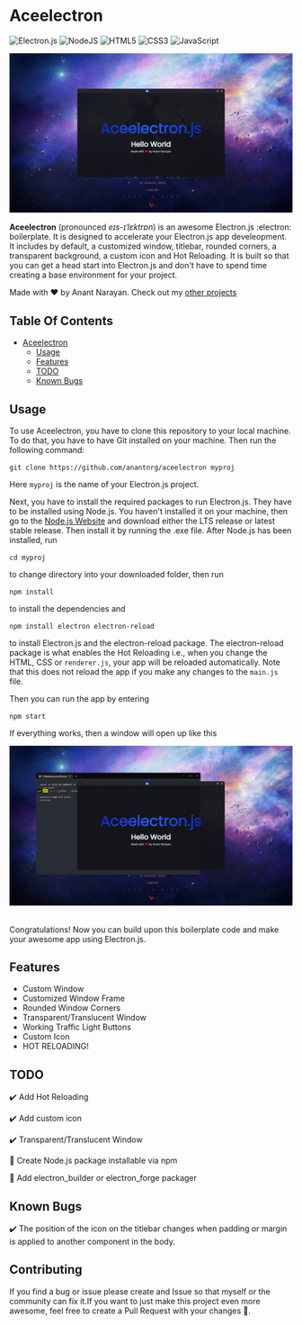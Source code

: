 # Aceelectron
![Electron.js](https://img.shields.io/badge/Electron-191970?style=for-the-badge&logo=Electron&logoColor=white) ![NodeJS](https://img.shields.io/badge/node.js-6DA55F?style=for-the-badge&logo=node.js&logoColor=white) ![HTML5](https://img.shields.io/badge/html5-%23E34F26.svg?style=for-the-badge&logo=html5&logoColor=white) ![CSS3](https://img.shields.io/badge/css3-%231572B6.svg?style=for-the-badge&logo=css3&logoColor=white) ![JavaScript](https://img.shields.io/badge/javascript-%23323330.svg?style=for-the-badge&logo=javascript&logoColor=%23F7DF1E)

![ ](https://github.com/anantnrg/Aceelectron/blob/main/readme/aceelectron_mss.png?raw=true)

**Aceelectron** (pronounced *eɪs-ɪˈlɛktrɒn*) is an awesome Electron.js :electron: boilerplate. It is designed to accelerate your Electron.js app develeopment. It includes by default, a customized window, titlebar, rounded corners, a transparent background, a custom icon and Hot Reloading. It is built so that you can get a head start into Electron.js and don't have to spend time creating a base environment for your project.

Made with :heart: by Anant Narayan. Check out my [other projects](https://github.com/anantnrg)

<!-- TOC -->
## Table Of Contents
- [Aceelectron](#Aceelectron)
   - [Usage](#Usage)
   - [Features](#Features)
   - [TODO](#TODO)
   - [Known Bugs](#Known-Bugs)
   

<!-- /TOC -->

## Usage
To use Aceelectron, you have to clone this repository to your local machine. To do that, you have to have Git installed on your machine. Then run the following command: </br>
```
git clone https://github.com/anantnrg/aceelectron myproj
```
Here ```myproj``` is the name of your Electron.js project.

Next, you have to install the required packages to run Electron.js. They have to be installed using Node.js. You haven't installed it on your machine, then go to the [Node.js Website](https://nodejs.org) and download either the LTS release or latest stable release. Then install it by running the .exe file. After Node.js has been installed, run
</br>
```
cd myproj
```
to change directory into your downloaded folder, then run
</br>
```
npm install
```
to install the dependencies and 
</br>
```
npm install electron electron-reload
```
to install Electron.js and the electron-reload package. The electron-reload package is what enables the Hot Reloading i.e., when you change the HTML, CSS or ```renderer.js```, your app will be reloaded automatically. Note that this does not reload the app if you make any changes to the ```main.js``` file.

Then you can run the app by entering
</br>
```
npm start
```
If everything works, then a window will open up like this 
</br>

![ ](https://github.com/anantnrg/Aceelectron/blob/main/readme/aceelectron_result.png?raw=true)

</br> Congratulations! Now you can build upon this boilerplate code and make your awesome app using Electron.js.

## Features

* Custom Window
* Customized Window Frame
* Rounded Window Corners
* Transparent/Translucent Window
* Working Traffic Light Buttons
* Custom Icon
* HOT RELOADING!


## TODO


:heavy_check_mark:  Add Hot Reloading
</br>

✔️ Add custom icon
</br>

:heavy_check_mark:  Transparent/Translucent Window
</br>

:black_square_button:  Create Node.js package installable via npm
</br>

:black_square_button: Add electron_builder or electron_forge packager


## Known Bugs
:heavy_check_mark: The position of the icon on the titlebar changes when padding or margin is applied to another component in the body.


## Contributing
If you find a bug or issue please create and Issue so that myself or the community can fix it.If you want to just make this project even more awesome, feel free to create a Pull Request with your changes 🙂.
